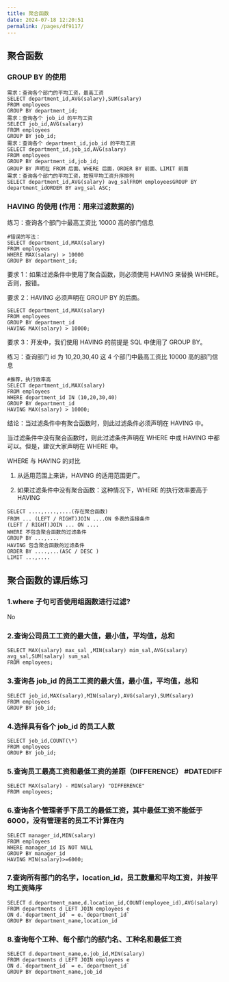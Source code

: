 ```yaml
---
title: 聚合函数
date: 2024-07-18 12:20:51
permalink: /pages/df9117/
---
```


## 聚合函数

### GROUP BY 的使用

```
需求：查询各个部门的平均工资，最高工资
SELECT department_id,AVG(salary),SUM(salary)
FROM employees
GROUP BY department_id;
需求：查询各个 job_id 的平均工资
SELECT job_id,AVG(salary)
FROM employees
GROUP BY job_id;
需求：查询各个 department_id,job_id 的平均工资
SELECT department_id,job_id,AVG(salary)
FROM employees
GROUP BY department_id,job_id;
GROUP BY 声明在 FROM 后面、WHERE 后面，ORDER BY 前面、LIMIT 前面
需求：查询各个部门的平均工资，按照平均工资升序排列
SELECT department_id,AVG(salary) avg_salFROM employeesGROUP BY department_idORDER BY avg_sal ASC;
```

### HAVING 的使用 (作用：用来过滤数据的)

练习：查询各个部门中最高工资比 10000 高的部门信息

```
#错误的写法：
SELECT department_id,MAX(salary)
FROM employees
WHERE MAX(salary) > 10000
GROUP BY department_id;
```

要求 1：如果过滤条件中使用了聚合函数，则必须使用 HAVING 来替换 WHERE。否则，报错。

要求 2：HAVING 必须声明在 GROUP BY 的后面。

```
SELECT department_id,MAX(salary)
FROM employees
GROUP BY department_id
HAVING MAX(salary) > 10000;
```

要求 3：开发中，我们使用 HAVING 的前提是 SQL 中使用了 GROUP BY。

练习：查询部门 id 为 10,20,30,40 这 4 个部门中最高工资比 10000 高的部门信息

```
#推荐，执行效率高
SELECT department_id,MAX(salary)
FROM employees
WHERE department_id IN (10,20,30,40)
GROUP BY department_id
HAVING MAX(salary) > 10000;
```

结论：当过滤条件中有聚合函数时，则此过滤条件必须声明在 HAVING 中。

当过滤条件中没有聚合函数时，则此过滤条件声明在 WHERE 中或 HAVING 中都可以。但是，建议大家声明在 WHERE 中。

WHERE 与 HAVING 的对比

1. 从适用范围上来讲，HAVING 的适用范围更广。

2. 如果过滤条件中没有聚合函数：这种情况下，WHERE 的执行效率要高于 HAVING

```
SELECT ....,....,....(存在聚合函数)
FROM ... (LEFT / RIGHT)JOIN ....ON 多表的连接条件
(LEFT / RIGHT)JOIN ... ON ....
WHERE 不包含聚合函数的过滤条件
GROUP BY ...,....
HAVING 包含聚合函数的过滤条件
ORDER BY ....,...(ASC / DESC )
LIMIT ...,....
```

## 聚合函数的课后练习

### 1.where 子句可否使用组函数进行过滤?

No

### 2.查询公司员工工资的最大值，最小值，平均值，总和

```
SELECT MAX(salary) max_sal ,MIN(salary) mim_sal,AVG(salary) avg_sal,SUM(salary) sum_sal
FROM employees;
```

### 3.查询各 job_id 的员工工资的最大值，最小值，平均值，总和

```
SELECT job_id,MAX(salary),MIN(salary),AVG(salary),SUM(salary)
FROM employees
GROUP BY job_id;
```

### 4.选择具有各个 job_id 的员工人数

```
SELECT job_id,COUNT(\*)
FROM employees
GROUP BY job_id;
```

### 5.查询员工最高工资和最低工资的差距（DIFFERENCE） #DATEDIFF

```
SELECT MAX(salary) - MIN(salary) "DIFFERENCE"
FROM employees;
```

### 6.查询各个管理者手下员工的最低工资，其中最低工资不能低于 6000，没有管理者的员工不计算在内

```
SELECT manager_id,MIN(salary)
FROM employees
WHERE manager_id IS NOT NULL
GROUP BY manager_id
HAVING MIN(salary)>=6000;
```

### 7.查询所有部门的名字，location_id，员工数量和平均工资，并按平均工资降序

```
SELECT d.department_name,d.location_id,COUNT(employee_id),AVG(salary)
FROM departments d LEFT JOIN employees e
ON d.`department_id` = e.`department_id`
GROUP BY department_name,location_id
```

### 8.查询每个工种、每个部门的部门名、工种名和最低工资

```
SELECT d.department_name,e.job_id,MIN(salary)
FROM departments d LEFT JOIN employees e
ON d.`department_id` = e.`department_id`
GROUP BY department_name,job_id
```

